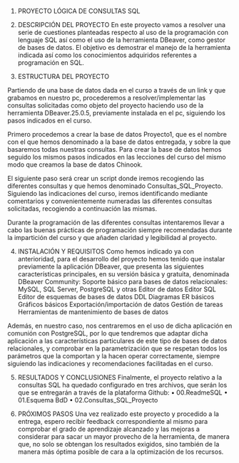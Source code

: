 1.	PROYECTO LÓGICA DE CONSULTAS SQL                                     




2.	DESCRIPCIÓN DEL PROYECTO
En este proyecto vamos a resolver una serie de cuestiones planteadas respecto al uso de la programación con lenguaje SQL así como el uso de la herramienta DBeaver, como gestor de bases de datos. El objetivo es demostrar el manejo de la herramienta indicada  así como los conocimientos adquiridos referentes a programación en SQL.

3.	ESTRUCTURA DEL PROYECTO

Partiendo de una base de datos dada en el curso a través de un link y que grabamos en nuestro pc, procederemos a resolver/implementar las consultas solicitadas como objeto del proyecto haciendo uso de la herramienta DBeaver.25.0.5, previamente instalada en el pc, siguiendo los pasos indicados en el curso. 

Primero procedemos a crear la base de datos Proyecto1, que es el nombre con el que hemos denominado a la base de datos entregada, y sobre la que basaremos todas nuestras consultas. Para crear la base de datos hemos seguido los mismos pasos indicados en las lecciones del curso del mismo modo que creamos la base de datos Chinook. 

El siguiente paso será crear un script donde iremos recogiendo las diferentes consultas y que hemos denominado Consultas_SQL_Proyecto. Siguiendo las indicaciones del curso, iremos identificando mediante comentarios y convenientemente numeradas las diferentes consultas solicitadas, recogiendo a continuación las mismas.

Durante la programación de las diferentes consultas intentaremos llevar a cabo las buenas prácticas de programación siempre recomendadas durante la impartición del curso y que añaden claridad y legibilidad al proyecto.

4.	INSTALACIÓN Y REQUISITOS
Como hemos indicado ya con anterioridad, para el desarrollo del proyecto hemos tenido que instalar previamente la aplicación DBeaver, que presenta las siguientes características principales, en su versión básica y gratuita, denominada DBeaver Community:
Soporte básico para bases de datos relacionales:
MySQL, SQL Server, PostgreSQL y otras
Editor de datos
Editor SQL
Editor de esquemas de bases de datos
DDL
Diagramas ER básicos
Gráficos básicos
Exportación/importación de datos
Gestión de tareas
Herramientas de mantenimiento de bases de datos

Además, en nuestro caso, nos centraremos en el uso de dicha aplicación en comunión con PostgreSQL, por lo que tendremos que adaptar dicha aplicación a las características particulares de este tipo de bases de datos relacionales, y comprobar en la parametrización que se respetan todos los parámetros que la comportan y la hacen operar correctamente, siempre siguiendo las indicaciones y recomendaciones facilitadas en el curso.

5.	RESULTADOS Y CONCLUSIONES
Finalmente, el proyecto relativo a la consultas SQL ha quedado configurado en tres archivos, que serán los que se entregarán a través de la plataforma Github:
•	00.ReadmeSQL
•	01.Esquema BdD
•	02.Consultas_SQL_Proyecto

6.	PRÓXIMOS PASOS
Una vez realizado este proyecto y procedido a la entrega, espero recibir feedback correspondiente al mismo para comprobar el grado de aprendizaje alcanzado y las mejoras a considerar para sacar un mayor provecho de la herramienta, de manera que, no solo se obtengan los resultados exigidos, sino también de la manera más óptima posible de cara a la optimización de los recursos.

